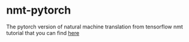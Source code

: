 # nmt-pytorch
The pytorch version of natural machine translation from tensorflow nmt tutorial that you can find <a href="https://www.tensorflow.org/tutorials/text/nmt_with_attention">here</a>
